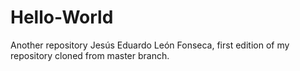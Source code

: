 # Hello-World
Another repository
Jesús Eduardo León Fonseca, first edition of my repository cloned from master branch.
